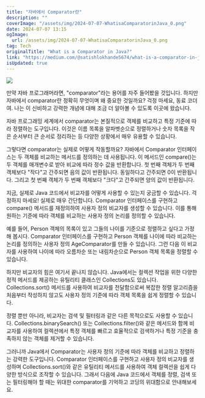 ```yaml
---
title: "자바에서 Comparator란"
description: ""
coverImage: "/assets/img/2024-07-07-WhatisaComparatorinJava_0.png"
date: 2024-07-07 13:15
ogImage: 
  url: /assets/img/2024-07-07-WhatisaComparatorinJava_0.png
tag: Tech
originalTitle: "What is a Comparator in Java?"
link: "https://medium.com/@satishlokhande5674/what-is-a-comparator-in-java-9570dd0b056b"
isUpdated: true
---
```





<img src="/assets/img/2024-07-07-WhatisaComparatorinJava_0.png" />

만약 자바 프로그래머라면, "comparator"라는 용어를 자주 들어봤을 것입니다. 하지만 자바에서 comparator란 정확히 무엇이며 왜 중요한 것일까요? 걱정 마세요, 동료 코더여. 나는 이 신비하고 강력한 개념에 대해 조금 더 알아볼 수 있도록 이곳에 왔습니다.

자바 프로그래밍 세계에서 comparator는 본질적으로 객체를 비교하고 특정 기준에 따라 정렬하는 도구입니다. 이것은 이름 목록을 알파벳순으로 정렬하거나 숫자 목록을 작은 순서부터 큰 순서로 정리하는 등 다양한 상황에서 매우 유용할 수 있습니다.

그렇다면 comparator는 실제로 어떻게 작동할까요? 자바에서 Comparator 인터페이스는 두 객체를 비교하는 메서드를 정의하는 데 사용됩니다. 이 메서드인 compare()는 두 객체를 매개변수로 받아 비교에 따라 정수 값을 반환합니다. 첫 번째 객체가 두 번째 객체보다 "작다"고 간주되면 음의 값이 반환됩니다. 동일하다고 간주되면 0이 반환됩니다. 그리고 첫 번째 객체가 두 번째 객체보다 "크다"고 간주되면 양의 값이 반환됩니다.

<div class="content-ad"></div>

지금, 실제로 Java 코드에서 비교자를 어떻게 사용할 수 있는지 궁금할 수 있습니다. 걱정하지 마세요! 실제로 매우 간단합니다. Comparator 인터페이스를 구현하고 compare() 메서드를 재정의하여 사용자 정의 비교자를 생성할 수 있습니다. 이를 통해 원하는 기준에 따라 객체를 비교하는 사용자 정의 논리를 정의할 수 있습니다.

예를 들어, Person 객체의 목록이 있고 그들의 나이를 기준으로 정렬하고 싶다고 가정해 봅시다. Comparator 인터페이스를 구현하고 Person 객체를 나이에 따라 비교하는 논리를 정의하는 사용자 정의 AgeComparator를 만들 수 있습니다. 그런 다음 이 비교자를 사용하여 나이에 따라 오름차순 또는 내림차순으로 Person 객체 목록을 정렬할 수 있습니다.

하지만 비교자의 힘은 여기서 끝나지 않습니다. Java에서는 컬렉션 작업을 위한 다양한 정적 메서드를 제공하는 유틸리티 클래스인 Collections도 있습니다. Collections.sort() 메서드를 사용하여 비교자를 전달함으로써 복잡한 정렬 알고리즘을 처음부터 작성하지 않고도 사용자 정의 기준에 따라 객체 목록을 쉽게 정렬할 수 있습니다.

정렬 뿐만 아니라, 비교자는 검색 및 필터링과 같은 다른 목적으로도 사용할 수 있습니다. Collections.binarySearch() 또는 Collections.filter()와 같은 메서드와 함께 비교자를 사용하여 컬렉션에서 특정 객체를 빠르고 효율적으로 검색하거나 특정 기준을 충족하지 않는 객체를 제거할 수 있습니다.

<div class="content-ad"></div>

그러니까 Java에서 Comparator는 사용자 정의 기준에 따라 객체를 비교하고 정렬하는 강력한 도구입니다. Comparator 인터페이스를 구현하고 사용자 정의 비교자를 생성하며 Collections.sort()와 같은 유틸리티 메서드를 사용하여 객체 컬렉션을 쉽게 다양한 방식으로 조작할 수 있습니다. 그래서 다음에 Java 코드에서 객체를 정렬, 검색 또는 필터링해야 할 때는 위대한 comparator를 기억하고 코딩의 위대함으로 안내해보세요.